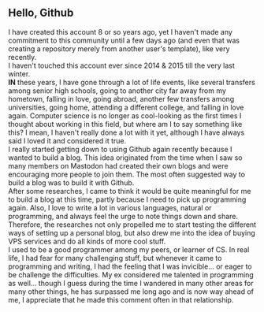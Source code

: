 ## Hello, Github
I have created this account 8 or so years ago, yet I haven't made any commitment to this community until a few days ago (and even that was creating a repository merely from another user's template), like very recently.   
I haven't touched this account ever since 2014 & 2015 till the very last winter.   
**IN** these years, I have gone through a lot of life events, like several transfers among senior high schools, going to another city far away from my hometown, falling in love, going abroad, another few transfers among universities, going home, attending a different college, and falling in love again. Computer science is no longer as cool-looking as the first times I thought about working in this field, but where am I to say something like this? I mean, I haven't really done a lot with it yet, although I have always said I loved it and considered it true.   
I really started getting down to using Github again recently because I wanted to build a blog. This idea originated from the time when I saw so many members on Mastodon had created their own blogs and were encouraging more people to join them. The most often suggested way to build a blog was to build it with Github.   
After some researches, I came to think it would be quite meaningful for me to build a blog at this time, partly because I need to pick up programming again. Also, I love to write a lot in various languages, natural or programming, and always feel the urge to note things down and share. Therefore, the researches not only propelled me to start testing the different ways of setting up a personal blog, but also drew me into the idea of buying VPS services and do all kinds of more cool stuff.     
I used to be a good programmer among my peers, or learner of CS. In real life, I had fear for many challenging stuff, but whenever it came to programming and writing, I had the feeling that I was invicible... or eager to be challenge the difficulties. My ex considered me talented in programming as well... though I guess during the time I wandered in many other areas for many other things, he has surpassed me long ago and is now way ahead of me, I appreciate that he made this comment often in that relationship. 
